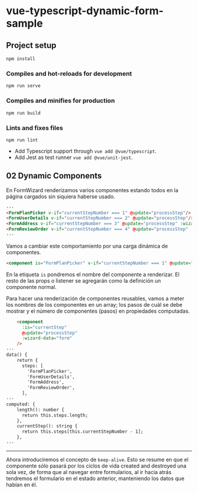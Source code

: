 # vue-typescript-dynamic-form-sample

## Project setup
```
npm install
```

### Compiles and hot-reloads for development
```
npm run serve
```

### Compiles and minifies for production
```
npm run build
```

### Lints and fixes files
```
npm run lint
```

- Add Typescript support through `vue add @vue/typescript`.
- Add Jest as test runner `vue add @vue/unit-jest`.

## 02 Dynamic Components

En FormWizard renderizamos varios componentes estando todos en la página cargados sin siquiera haberse usado.

```html
···
<FormPlanPicker v-if="currentStepNumber === 1" @update="processStep"/>
<FormUserDetails v-if="currentStepNumber === 2" @update="processStep"/>
<FormAddress v-if="currentStepNumber === 3" @update="processStep" :wizard-data="form" />
<FormReviewOrder v-if="currentStepNumber === 4" @update="processStep" :wizard-data="form" />
···
```

Vamos a cambiar este comportamiento por una carga dinámica de componentes.

```html
<component is="FormPlanPicker" v-if="currentStepNumber === 1" @update="processStep" />
```

En la etiqueta `is` pondremos el nombre del componente a renderizar. El resto de las props o listener se agregarán como la definición un componente normal.

Para hacer una renderización de componentes reusables, vamos a meter los nombres de los componentes en un array; los pasos de cuál se debe mostrar y el número de componentes (pasos) en propiedades computadas.

```html
    <component
      :is="currentStep"
      @update="processStep"
      :wizard-data="form"
    />
···
data() {
    return {
      steps: [
        'FormPlanPicker',
        'FormUserDetails',
        'FormAddress',
        'FormReviewOrder',
      ],
···
computed: {
    length(): number {
      return this.steps.length;
    },
    currentStep(): string {
      return this.steps[this.currentStepNumber - 1];
    },
···
```

---

Ahora introduciremos el concepto de `keep-alive`. Esto se resume en que el componente sólo pasará por los ciclos de vida created and destroyed una sola vez, de forma que al navegar entre formularios, al ir hacia atrás tendremos el formulario en el estado anterior, manteniendo los datos que habían en él.
